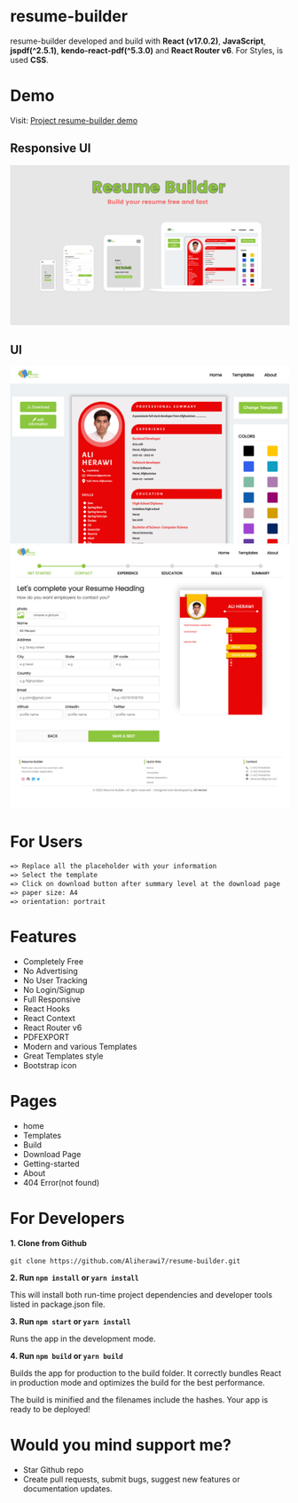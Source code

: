 # resume-builder
<!-- creator: Ali Herawi -->
<!-- github: https://github.com/Aliherawi7 -->
<!-- Email: Aliherawi7@gmail.com -->
<!-- Linked in : https://linkedin.com/in/ali-herawi -->

resume-builder developed and build with **React (v17.0.2)**, **JavaScript**, **jspdf(^2.5.1)**, **kendo-react-pdf(^5.3.0)** and **React Router v6**. For Styles, is used **CSS**.

# Demo

Visit: [Project resume-builder demo](https://resume-builder-af.netlify.app/)
## Responsive UI
![Figma resume-builder sketch](src/assets/resume-builder-v2.1.png)

## UI

![Figma resume-builder download-page](src/assets/download-page.png)
![Figma resume-builder build-page](src/assets/build-page.png)

# For Users
    => Replace all the placeholder with your information
    => Select the template
    => Click on download button after summary level at the download page
    => paper size: A4
    => orientation: portrait

# Features
* Completely Free
* No Advertising
* No User Tracking
* No Login/Signup
* Full Responsive
* React Hooks
* React Context
* React Router v6
* PDFEXPORT
* Modern and various Templates
* Great Templates style
* Bootstrap icon


# Pages

* home
* Templates
* Build
* Download Page
* Getting-started
* About
* 404 Error(not found)


# For Developers

**1. Clone from Github**

`git clone https://github.com/Aliherawi7/resume-builder.git`

**2. Run `npm install` or `yarn install`**

This will install both run-time project dependencies and developer tools listed in package.json file.

**3. Run `npm start` or `yarn install`**

Runs the app in the development mode.

      
**4. Run `npm build` or `yarn build`**

Builds the app for production to the build folder. It correctly bundles React in production mode and optimizes the build for the best performance.

The build is minified and the filenames include the hashes. Your app is ready to be deployed!


# Would you mind support me?

* Star Github repo
* Create pull requests, submit bugs, suggest new features or documentation updates.


